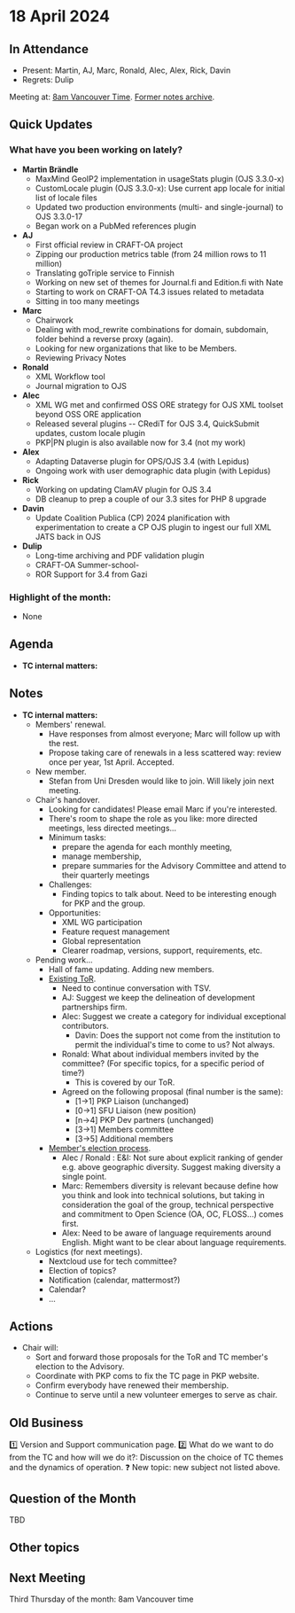 # 18 April 2024

In Attendance
-------------

- Present: Martin, AJ, Marc, Ronald, Alec, Alex, Rick, Davin
- Regrets: Dulip

Meeting at: [8am Vancouver Time](https://www.timeanddate.com/worldclock/converter.html?iso=20240418T150000&p1=256&p2=tz_pt&p3=tz_pdt&p4=80&p5=3705&p6=418&p7=tz_adt&p8=31&p9=37&p10=101).
[Former notes archive](https://github.com/pkp/technical-committee/tree/main/meeting-minutes).


Quick Updates
-------------

### What have you been working on lately?

- **Martin Brändle**
    - MaxMind GeoIP2 implementation in usageStats plugin (OJS 3.3.0-x)
    - CustomLocale plugin (OJS 3.3.0-x): Use current app locale for initial list of locale files
    - Updated two production environments (multi- and single-journal) to OJS 3.3.0-17
    - Began work on a PubMed references plugin
- **AJ**
    - First official review in CRAFT-OA project
    - Zipping our production metrics table (from 24 million rows to 11 million)
    - Translating goTriple service to Finnish
    - Working on new set of themes for Journal.fi and Edition.fi with Nate
    - Starting to work on CRAFT-OA T4.3 issues related to metadata
    - Sitting in too many meetings
- **Marc**
    - Chairwork
    - Dealing with mod_rewrite combinations for domain, subdomain, folder behind a reverse proxy (again).
    - Looking for new organizations that like to be Members.
    - Reviewing Privacy Notes
- **Ronald**
    - XML Workflow tool
    - Journal migration to OJS
- **Alec**
    - XML WG met and confirmed OSS ORE strategy for OJS XML toolset beyond OSS ORE application
    - Released several plugins -- CRediT for OJS 3.4, QuickSubmit updates, custom locale plugin
    - PKP|PN plugin is also available now for 3.4 (not my work)
- **Alex**
    - Adapting Dataverse plugin for OPS/OJS 3.4 (with Lepidus)
    - Ongoing work with user demographic data plugin (with Lepidus)
- **Rick**
    - Working on updating ClamAV plugin for OJS 3.4
    - DB cleanup to prep a couple of our 3.3 sites for PHP 8 upgrade
- **Davin**
    - Update Coalition Publica (CP) 2024 planification with experimentation to create a CP OJS plugin to ingest our full XML JATS back in OJS
- **Dulip**
  -  Long-time archiving and PDF validation plugin
  -  CRAFT-OA Summer-school-  
  -  ROR Support for 3.4 from Gazi

### Highlight of the month: ###

- None
        

Agenda
------

- **TC internal matters:**


Notes
-----

- **TC internal matters:**
    - Members' renewal.
        - Have responses from almost everyone; Marc will follow up with the rest.
        - Propose taking care of renewals in a less scattered way: review once per year, 1st April. Accepted.
    - New member.
        - Stefan from Uni Dresden would like to join. Will likely join next meeting.
    - Chair's handover.
        - Looking for candidates! Please email Marc if you're interested.
        - There's room to shape the role as you like: more directed meetings, less directed meetings...
        - Minimum tasks:
            - prepare the agenda for each monthly meeting,
            - manage membership,
            - prepare summaries for the Advisory Committee and attend to their quarterly meetings
        - Challenges:
            - Finding topics to talk about. Need to be interesting enough for PKP and the group.
        - Opportunities:
            - XML WG participation
            - Feature request management
            - Global representation
            - Clearer roadmap, versions, support, requirements, etc.
    - Pending work...
        - Hall of fame updating. Adding new members.
        - [Existing ToR](https://hackmd.io/kIzxS4bVQbetww69YdIAdQ).
            - Need to continue conversation with TSV.
            - AJ: Suggest we keep the delineation of development partnerships firm.
            - Alec: Suggest we create a category for individual exceptional contributors.
                - Davin: Does the support not come from the institution to permit the individual's time to come to us? Not always.
            - Ronald: What about individual members invited by the committee? (For specific topics, for a specific period of time?)
                - This is covered by our ToR. 
            - Agreed on the following proposal (final number is the same):
                - [1->1] PKP Liaison (unchanged)
                - [0->1] SFU Liaison (new position)
                - [n->4] PKP Dev partners (unchanged)
                - [3->1] Members committee
                - [3->5] Additional members
        - [Member's election process](https://hackmd.io/UXpPQZwhTnOTz16wqMWSIg).
            - Alec / Ronald : E&I: Not sure about explicit ranking of gender e.g. above geographic diversity. Suggest making diversity a single point.
            - Marc: Remembers diversity is relevant because define how you think and look into technical solutions, but taking in consideration the goal of the group, technical perspective and commitment to Open Science (OA, OC, FLOSS...) comes first. 
            - Alex: Need to be aware of language requirements around English. Might want to be clear about language requirements.
    - Logistics (for next meetings).
        - Nextcloud use for tech committee?
        - Election of topics?
        - Notification (calendar, mattermost?)
        - Calendar?
        - ...

Actions
-------

- Chair will:
    - Sort and forward those proposals for the ToR and TC member's election to the Advisory.
    - Coordinate with PKP coms to fix the TC page in PKP website.
    - Confirm everybody have renewed their membership.
    - Continue to serve until a new volunteer emerges to serve as chair.


Old Business
------------

:one: Version and Support communication page.
:two: What do we want to do from the TC and how will we do it?: Discussion on the choice of TC themes and the dynamics of operation.
:question: New topic: new subject not listed above.


Question of the Month
---------------------

TBD


Other topics
------------


Next Meeting
------------

Third Thursday of the month: 8am Vancouver time
